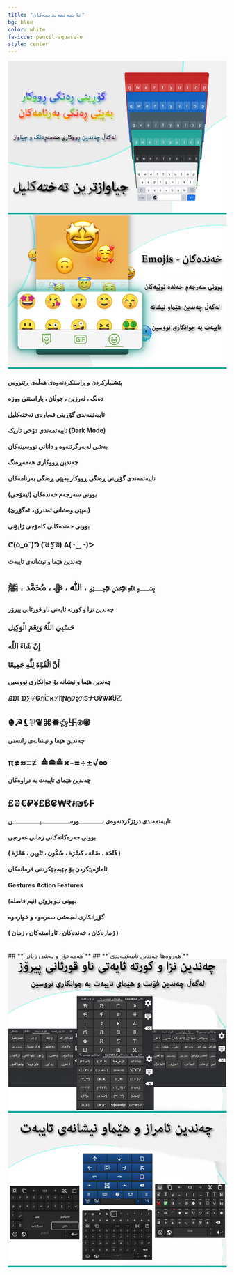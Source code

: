 ```yaml
---
title: "تایبەتمەندییەکان"
bg: blue
color: white
fa-icon: pencil-square-o
style: center
---
```



<img src='/img/rukar.png' alt='rukar'/>

<img src='/img/xanda.png' alt='xanda'/>

#### **پێشنیارکردن و ڕاستکردنەوەی هەڵەی ڕێنووس**

#### **دەنگ ، لەرزین ، جوڵان ، پاراستنی ووزە**

#### **تایبەتمەندی گۆڕینی قەبارەی تەختەکلیل**

#### **تایبەتمەندی دۆخی تاریک (Dark Mode)**

#### **بەشی لەبەرگرتنەوە و دانانی نووسینەکان**

#### **چەندین ڕووکاری هەمەڕەنگ**

#### **تایبەتمەندی گۆڕینی ڕەنگی ڕووکار بەپێی ڕەنگی بەرنامەکان**

#### **بوونی سەرجەم خەندەکان (ئیمۆجی)**

#### **(بەپێی وەشانی ئەندرۆید ئەگۆڕێ)**

#### **بوونی خەندەکانی کامۆجی ژاپۆنی**

### ᕦ(ò_óˇ)ᕤ  ( ͡ಠ ʖ̯ ͡ಠ)  ᕕ(◔‿◔)ᕗ

#### **چەندین هێما و نیشانەی تایبەت**

## ﷲ ، ﷻ ، ﷴ ، ﷺ ، ﷽

#### **چەندین نزا و کورتە ئایەتی ناو قورئانی پیرۆز**

### **حَسْبِيَ اللّٰهُ وَنِعْمَ الْوَكِيل**

### **إِنْ شَاءَ اللّٰه**

### **أَنَّ ٱلْقُوَّةَ لِلَّهِ جَمِيعًا**

#### **چەندین هێما و نیشانە بۆ جوانکاری نووسین**

#### Ꭿᗽ☾ᗫ∑ℱ₲ℌΐℑӄℒᛖƝტǷჹℜᏕナᙀ℣Ꮤ✘Ⴘ乙

## ☬☭⚸⅌❦⌘✹⚝卐⍟֍

#### **چەندین هێما و نیشانەی زانستی**

## π≠≈≡≢≙≘≗×-=÷±√∞

#### **چەندین هێمای تایبەت بە دراوەکان**

## £₴€₽¥₤₿₢₩₹៛₪₺₣

#### **تایبەتمەندی درێژکردنەوەی نـــــــــــــووســـــــــــــــیـــــــــــــــن**

#### **بوونی حەرەکاتەکانی زمانی عەرەبی**

#### **( فَتْحَة ، ضَمَّة ، كَسْرَة ، سُكُون ، تَنْوِين ، هَمْزَة )**

#### **ئاماژەپێکردن بۆ جێبەجێکردنی فرمانەکان**

#### **Gestures Action Features**

#### **بوونی نیو بزوێن (نیم فاصلە)** 

#### **گۆڕانکاری لەبەشی سەرەوە و خوارەوە**

#### **( ژمارەکان ، خەندەکان ، ئاڕاستەکان ، زمان )**
<br>	
## **`هەروەها چەندین تایبەتمەندی`**
## **`هەمەجۆر و بەشی زیاتر`**


<img src='/img/ayat.png' alt='ayat'/>

<img src='/img/amraz.png' alt='amraz'/>